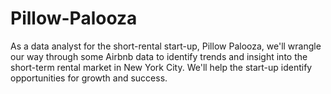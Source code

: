 # Pillow-Palooza
As a data analyst for the short-rental start-up, Pillow Palooza, we'll wrangle our way through some Airbnb data to identify trends and insight into the short-term rental market in New York City. We'll help the start-up identify opportunities for growth and success. 
